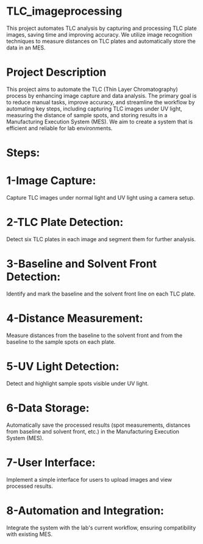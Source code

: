 # TLC_imageprocessing
This project automates TLC analysis by capturing and processing TLC plate images, saving time and improving accuracy. We utilize image recognition techniques to measure distances on TLC plates and automatically store the data in an MES.
# Project Description
This project aims to automate the TLC (Thin Layer Chromatography) process by enhancing image capture and data analysis. The primary goal is to reduce manual tasks, improve accuracy, and streamline the workflow by automating key steps, including capturing TLC images under UV light, measuring the distance of sample spots, and storing results in a Manufacturing Execution System (MES). We aim to create a system that is efficient and reliable for lab environments.
# Steps:
# 1-Image Capture:

Capture TLC images under normal light and UV light using a camera setup.
# 2-TLC Plate Detection:
Detect six TLC plates in each image and segment them for further analysis.

# 3-Baseline and Solvent Front Detection:
Identify and mark the baseline and the solvent front line on each TLC plate.

# 4-Distance Measurement:
Measure distances from the baseline to the solvent front and from the baseline to the sample spots on each plate.

# 5-UV Light Detection:
Detect and highlight sample spots visible under UV light.

# 6-Data Storage:
Automatically save the processed results (spot measurements, distances from baseline and solvent front, etc.) in the Manufacturing Execution System (MES).
# 7-User Interface:
Implement a simple interface for users to upload images and view processed results.

# 8-Automation and Integration:
Integrate the system with the lab's current workflow, ensuring compatibility with existing MES.
